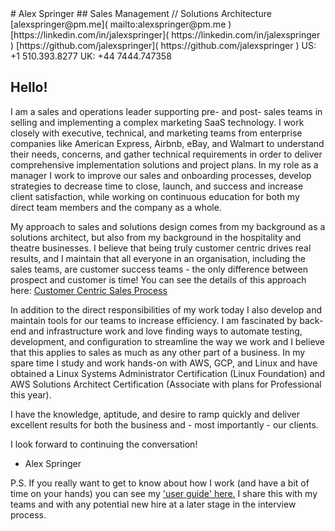 <html xmlns="http://www.w3.org/1999/xhtml">
<head>
  <meta http-equiv="Content-Type" content="text/html; charset=utf-8" />
  <meta http-equiv="Content-Style-Type" content="text/css" />
  <meta name="generator" content="pandoc" />
  <title></title>
  <style type="text/css">code{white-space: pre;}</style>
  <link rel="stylesheet" href="resume-css-stylesheet.css" type="text/css" />
</head>
<body>
# Alex Springer
## Sales Management // Solutions Architecture
[alexspringer@pm.me]( mailto:alexspringer@pm.me )  
[https://linkedin.com/in/jalexspringer]( https://linkedin.com/in/jalexspringer )  
[https://github.com/jalexspringer]( https://github.com/jalexspringer )  
US: +1 510.393.8277  
UK: +44 7444.747358

## Hello!

I am a sales and operations leader supporting pre- and post- sales teams in selling and implementing a complex marketing SaaS technology. I work closely with executive, technical, and marketing teams from enterprise companies like American Express, Airbnb, eBay, and Walmart to understand their needs, concerns, and gather technical requirements in order to deliver comprehensive implementation solutions and project plans. In my role as a manager I work to improve our sales and onboarding processes, develop strategies to decrease time to close, launch, and success and increase client satisfaction, while working on continuous education for both my direct team members and the company as a whole. 

My approach to sales and solutions design comes from my background as a solutions architect, but also from my background in the hospitality and theatre businesses. I believe that being truly customer centric drives real results, and I maintain that all everyone in an organisation, including the sales teams, are customer success teams - the only difference between prospect and customer is time! You can see the details of this approach here: [Customer Centric Sales Process](https://jalexspringer.github.io/cc_sales.md)

In addition to the direct responsibilities of my work today I also develop and maintain tools for our teams to increase efficiency. I am fascinated by back-end and infrastructure work and love finding ways to automate testing, development, and configuration to streamline the way we work and I believe that this applies to sales as much as any other part of a business. In my spare time I study and work hands-on with AWS, GCP, and Linux and have obtained a Linux Systems Administrator Certification (Linux Foundation) and AWS Solutions Architect Certification (Associate with plans for Professional this year).

I have the knowledge, aptitude, and desire to ramp quickly and deliver excellent results for both the business and - most importantly - our clients. 

I look forward to continuing the conversation! 

- Alex Springer


P.S. If you really want to get to know about how I work (and have a bit of time on your hands) you can see my ['user guide' here.](https:/jalexspringer.github.io/user_guide.md) I share this with my teams and with any potential new hire at a later stage in the interview process.
